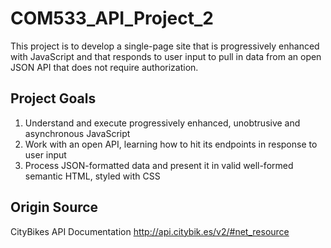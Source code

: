 # COM533_API_Project_2
This project is to develop a single-page site that is progressively enhanced with JavaScript 
and that responds to user input to pull in data from an open JSON API that does not require 
authorization.

## Project Goals
1. Understand and execute progressively enhanced, unobtrusive and asynchronous JavaScript
2. Work with an open API, learning how to hit its endpoints in response to user input
3. Process JSON-formatted data and present it in valid well-formed semantic HTML, styled with CSS

## Origin Source
CityBikes API Documentation http://api.citybik.es/v2/#net_resource
